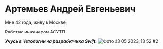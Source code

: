 # **Артемьев Андрей Евгеньевич**

Мне 42 года, живу в Москве;

Работаю инженером АСУТП.

***Учусь в Нетологии на разработчика Swift.***
![Фото 23 05 2023, 13 52 #2](https://github.com/ArtemyevAndrey/About_me/assets/133559757/c6c538b1-d2e2-49d8-9261-4d027b403390)
